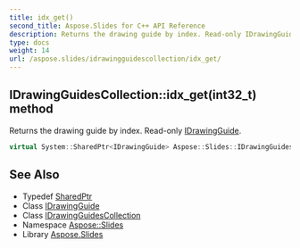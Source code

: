 ```yaml
---
title: idx_get()
second_title: Aspose.Slides for C++ API Reference
description: Returns the drawing guide by index. Read-only IDrawingGuide.
type: docs
weight: 14
url: /aspose.slides/idrawingguidescollection/idx_get/
---
```

## IDrawingGuidesCollection::idx_get(int32_t) method


Returns the drawing guide by index. Read-only [IDrawingGuide](../../idrawingguide/).

```cpp
virtual System::SharedPtr<IDrawingGuide> Aspose::Slides::IDrawingGuidesCollection::idx_get(int32_t index)=0
```

## See Also

* Typedef [SharedPtr](../../../system/sharedptr/)
* Class [IDrawingGuide](../../idrawingguide/)
* Class [IDrawingGuidesCollection](../)
* Namespace [Aspose::Slides](../../)
* Library [Aspose.Slides](../../../)